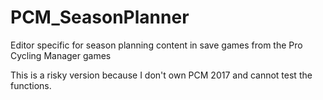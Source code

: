 # PCM_SeasonPlanner
Editor specific for season planning content in save games from the Pro Cycling Manager games

This is a risky version because I don't own PCM 2017 and cannot test the functions.
